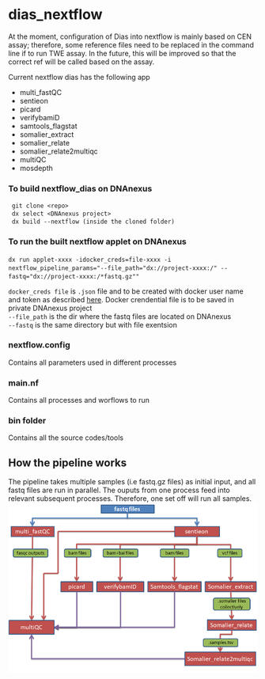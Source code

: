 # dias_nextflow

At the moment, configuration of Dias into nextflow is mainly based on CEN assay; therefore, some reference files need to be replaced in the command line if to run TWE assay.
In the future, this will be improved so that the correct ref will be called based on the assay.

Current nextflow dias has the following app 
 - multi_fastQC
 - sentieon
 - picard
 - verifybamiD
 - samtools_flagstat
 - somalier_extract
 - somalier_relate
 - somalier_relate2multiqc
 - multiQC
 - mosdepth
 
 
### To build nextflow_dias on DNAnexus
```
 git clone <repo>
 dx select <DNAnexus project>
 dx build --nextflow (inside the cloned folder)
 ```
 
### To run the built nextflow applet on DNAnexus 

`dx run applet-xxxx -idocker_creds=file-xxxx -i nextflow_pipeline_params="--file_path="dx://project-xxxx:/" --fastq="dx://project-xxxx:/*fastq.gz""`
 
`docker_creds file` is `.json` file and to be created with docker user name and token as described [here](https://documentation.dnanexus.com/user/running-apps-and-workflows/running-nextflow-pipelines#private-docker-repository). Docker crendential file is to be saved in private DNAnexus project \
`--file_path` is the dir where the fastq files are located on DNAnexus \
`--fastq` is the same directory but with file exentsion 

### nextflow.config
Contains all parameters used in different processes
### main.nf
Contains all processes and worflows to run
### bin folder
Contains all the source codes/tools
## How the pipeline works
The pipeline takes multiple samples (i.e fastq.gz files) as initial input, and all fastq files are run in parallel. The ouputs from one process feed into relevant subsequent processes. Therefore, one set off will run all samples. 
![Image of workflow](workflow.png)
